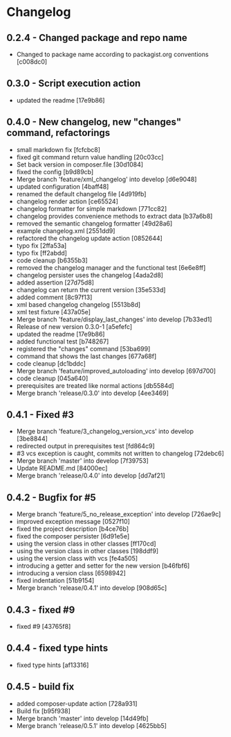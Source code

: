 # Changelog

## 0.2.4 - Changed package and repo name

* Changed to package name according to packagist.org conventions [c008dc0]

## 0.3.0 - Script execution action

* updated the readme [17e9b86]

## 0.4.0 - New changelog, new "changes" command, refactorings

* small markdown fix [fcfcbc8]
* fixed git command return value handling [20c03cc]
* Set back version in composer.file [30d1084]
* fixed the config [b9d89cb]
* Merge branch 'feature/xml_changelog' into develop [d6e9048]
* updated configuration [4baff48]
* renamed the default changelog file [4d919fb]
* changelog render action [ce65524]
* changelog formatter for simple markdown [771cc82]
* changelog provides convenience methods to extract data [b37a6b8]
* removed the semantic changelog formatter [49d28a6]
* example changelog.xml [2551dd9]
* refactored the changelog update action [0852644]
* typo fix [2ffa53a]
* typo fix [ff2abdd]
* code cleanup [b6355b3]
* removed the changelog manager and the functional test [6e6e8ff]
* changelog persister uses the changelog [4ada2d8]
* added assertion [27d75d8]
* changelog can return the current version [35e533d]
* added comment [8c97f13]
* xml based changelog changelog [5513b8d]
* xml test fixture [437a05e]
* Merge branch 'feature/display_last_changes' into develop [7b33ed1]
* Release of new version 0.3.0-1 [a5efefc]
* updated the readme [17e9b86]
* added functional test [b748267]
* registered the "changes" command [53ba699]
* command that shows the last changes [677a68f]
* code cleanup [dc1bddc]
* Merge branch 'feature/improved_autoloading' into develop [697d700]
* code cleanup [045a640]
* prerequisites are treated like normal actions [db5584d]
* Merge branch 'release/0.3.0' into develop [4ee3469]

## 0.4.1 - Fixed #3

* Merge branch 'feature/3_changelog_version_vcs' into develop [3be8844]
* redirected output in prerequisites test [fd864c9]
* #3 vcs exception is caught, commits not written to changelog [72debc6]
* Merge branch 'master' into develop [7f39753]
* Update README.md [84000ec]
* Merge branch 'release/0.4.0' into develop [dd7af21]

## 0.4.2 - Bugfix for #5

* Merge branch 'feature/5_no_release_exception' into develop [726ae9c]
* improved exception message [0527f10]
* fixed the project description [b4ce76b]
* fixed the composer persister [6d91e5e]
* using the version class in other classes [ff170cd]
* using the version class in other classes [198ddf9]
* using the version class with vcs [fe4a505]
* introducing a getter and setter for the new version [b46fbf6]
* introducing a version class [6598942]
* fixed indentation [51b9154]
* Merge branch 'release/0.4.1' into develop [908d65c]

## 0.4.3 - fixed #9

* fixed #9 [43765f8]

## 0.4.4 - fixed type hints

* fixed type hints [af13316]

## 0.4.5 - build fix

* added composer-update action [728a931]
* Build fix [b95f938]
* Merge branch 'master' into develop [14d49fb]
* Merge branch 'release/0.5.1' into develop [4625bb5]
